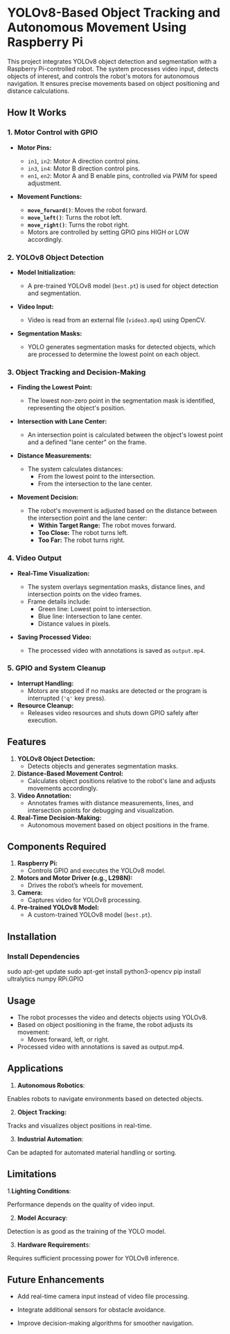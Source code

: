 # YOLOv8-Based Object Tracking and Autonomous Movement Using Raspberry Pi

This project integrates YOLOv8 object detection and segmentation with a Raspberry Pi-controlled robot. The system processes video input, detects objects of interest, and controls the robot's motors for autonomous navigation. It ensures precise movements based on object positioning and distance calculations.

## How It Works

### **1. Motor Control with GPIO**
- **Motor Pins:**
  - `in1`, `in2`: Motor A direction control pins.
  - `in3`, `in4`: Motor B direction control pins.
  - `en1`, `en2`: Motor A and B enable pins, controlled via PWM for speed adjustment.
  
- **Movement Functions:**
  - **`move_forward()`**: Moves the robot forward.
  - **`move_left()`**: Turns the robot left.
  - **`move_right()`**: Turns the robot right.
  - Motors are controlled by setting GPIO pins HIGH or LOW accordingly.

### **2. YOLOv8 Object Detection**
- **Model Initialization:**
  - A pre-trained YOLOv8 model (`best.pt`) is used for object detection and segmentation.

- **Video Input:**
  - Video is read from an external file (`video3.mp4`) using OpenCV.

- **Segmentation Masks:**
  - YOLO generates segmentation masks for detected objects, which are processed to determine the lowest point on each object.

### **3. Object Tracking and Decision-Making**
- **Finding the Lowest Point:**
  - The lowest non-zero point in the segmentation mask is identified, representing the object's position.

- **Intersection with Lane Center:**
  - An intersection point is calculated between the object's lowest point and a defined "lane center" on the frame.

- **Distance Measurements:**
  - The system calculates distances:
    - From the lowest point to the intersection.
    - From the intersection to the lane center.

- **Movement Decision:**
  - The robot's movement is adjusted based on the distance between the intersection point and the lane center:
    - **Within Target Range:** The robot moves forward.
    - **Too Close:** The robot turns left.
    - **Too Far:** The robot turns right.

### **4. Video Output**
- **Real-Time Visualization:**
  - The system overlays segmentation masks, distance lines, and intersection points on the video frames.
  - Frame details include:
    - Green line: Lowest point to intersection.
    - Blue line: Intersection to lane center.
    - Distance values in pixels.

- **Saving Processed Video:**
  - The processed video with annotations is saved as `output.mp4`.

### **5. GPIO and System Cleanup**
- **Interrupt Handling:**
  - Motors are stopped if no masks are detected or the program is interrupted (`'q'` key press).
- **Resource Cleanup:**
  - Releases video resources and shuts down GPIO safely after execution.

## Features
1. **YOLOv8 Object Detection:**
   - Detects objects and generates segmentation masks.
2. **Distance-Based Movement Control:**
   - Calculates object positions relative to the robot's lane and adjusts movements accordingly.
3. **Video Annotation:**
   - Annotates frames with distance measurements, lines, and intersection points for debugging and visualization.
4. **Real-Time Decision-Making:**
   - Autonomous movement based on object positions in the frame.

## Components Required
1. **Raspberry Pi:**
   - Controls GPIO and executes the YOLOv8 model.
2. **Motors and Motor Driver (e.g., L298N):**
   - Drives the robot’s wheels for movement.
3. **Camera:**
   - Captures video for YOLOv8 processing.
4. **Pre-trained YOLOv8 Model:**
   - A custom-trained YOLOv8 model (`best.pt`).
     
## Installation

### **Install Dependencies**

sudo apt-get update
sudo apt-get install python3-opencv
pip install ultralytics numpy RPi.GPIO


## Usage

- The robot processes the video and detects objects using YOLOv8.
- Based on object positioning in the frame, the robot adjusts its movement:
  - Moves forward, left, or right.
- Processed video with annotations is saved as output.mp4.

## Applications

1. **Autonomous Robotics**:

Enables robots to navigate environments based on detected objects.

2. **Object Tracking:**

Tracks and visualizes object positions in real-time.

3. **Industrial Automation**:

Can be adapted for automated material handling or sorting.

## Limitations

1.**Lighting Conditions**:

Performance depends on the quality of video input.

2. **Model Accuracy**:

Detection is as good as the training of the YOLO model.

3. **Hardware Requirement**s:
   
Requires sufficient processing power for YOLOv8 inference.

## Future Enhancements

- Add real-time camera input instead of video file processing.
  
- Integrate additional sensors for obstacle avoidance.
  
- Improve decision-making algorithms for smoother navigation.
